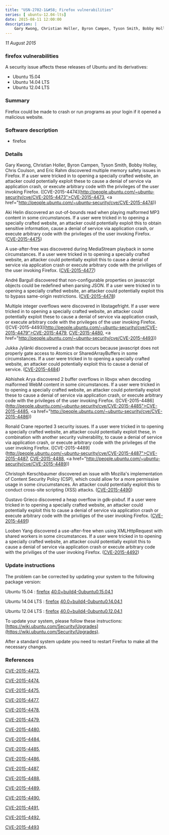 ```yaml
---
title: "USN-2702-1&#58; Firefox vulnerabilities"
series: [ ubuntu-12.04-lts]
date: 2015-08-11 12:00:00
description: |
    Gary Kwong, Christian Holler, Byron Campen, Tyson Smith, Bobby Holley, Chris Coulson, and Eric Rahm discovered multiple memory safety issues in Firefox. If a user were tricked in to opening a specially crafted website, an attacker could potentially exploit these to cause a denial of service via application crash, or execute arbitrary code with the privileges of the user invoking Firefox. ([CVE-2015-4474](http://people.ubuntu.com/~ubuntu-security/cve/CVE-2015-4473">CVE-2015-4473</a>, <a href="http://people.ubuntu.com/~ubuntu-security/cve/CVE-2015-4474))
--- 
```

 
 

*11 August 2015*

### firefox vulnerabilities

A security issue affects these releases of Ubuntu and its derivatives:

* Ubuntu 15.04
* Ubuntu 14.04 LTS
* Ubuntu 12.04 LTS

### Summary

Firefox could be made to crash or run programs as your login if it opened a malicious website.

### Software description

* firefox 

### Details

Gary Kwong, Christian Holler, Byron Campen, Tyson Smith, Bobby Holley, Chris Coulson, and Eric Rahm discovered multiple memory safety issues in Firefox. If a user were tricked in to opening a specially crafted website, an attacker could potentially exploit these to cause a denial of service via application crash, or execute arbitrary code with the privileges of the user invoking Firefox. ([CVE-2015-4474](http://people.ubuntu.com/~ubuntu-security/cve/CVE-2015-4473">CVE-2015-4473</a>, <a href="http://people.ubuntu.com/~ubuntu-security/cve/CVE-2015-4474))

Aki Helin discovered an out-of-bounds read when playing malformed MP3 content in some circumstances. If a user were tricked in to opening a specially crafted website, an attacker could potentially exploit this to obtain sensitive information, cause a denial of service via application crash, or execute arbitrary code with the privileges of the user invoking Firefox. ([CVE-2015-4475](http://people.ubuntu.com/~ubuntu-security/cve/CVE-2015-4475))

A use-after-free was discovered during MediaStream playback in some circumstances. If a user were tricked in to opening a specially crafted website, an attacker could potentially exploit this to cause a denial of service via application crash or execute arbitrary code with the priviliges of the user invoking Firefox. ([CVE-2015-4477](http://people.ubuntu.com/~ubuntu-security/cve/CVE-2015-4477))

André Bargull discovered that non-configurable properties on javascript objects could be redefined when parsing JSON. If a user were tricked in to opening a specially crafted website, an attacker could potentially exploit this to bypass same-origin restrictions. ([CVE-2015-4478](http://people.ubuntu.com/~ubuntu-security/cve/CVE-2015-4478))

Multiple integer overflows were discovered in libstagefright. If a user were tricked in to opening a specially crafted website, an attacker could potentially exploit these to cause a denial of service via application crash, or execute arbitrary code with the privileges of the user invoking Firefox. ([CVE-2015-4493](http://people.ubuntu.com/~ubuntu-security/cve/CVE-2015-4479">CVE-2015-4479</a>, <a href="http://people.ubuntu.com/~ubuntu-security/cve/CVE-2015-4480">CVE-2015-4480</a>, <a href="http://people.ubuntu.com/~ubuntu-security/cve/CVE-2015-4493))

Jukka Jylänki discovered a crash that occurs because javascript does not properly gate access to Atomics or SharedArrayBuffers in some circumstances. If a user were tricked in to opening a specially crafted website, an attacker could potentially exploit this to cause a denial of service. ([CVE-2015-4484](http://people.ubuntu.com/~ubuntu-security/cve/CVE-2015-4484))

Abhishek Arya discovered 2 buffer overflows in libvpx when decoding malformed WebM content in some circumstances. If a user were tricked in to opening a specially crafted website, an attacker could potentially exploit these to cause a denial of service via application crash, or execute arbitrary code with the privileges of the user invoking Firefox. ([CVE-2015-4486](http://people.ubuntu.com/~ubuntu-security/cve/CVE-2015-4485">CVE-2015-4485</a>, <a href="http://people.ubuntu.com/~ubuntu-security/cve/CVE-2015-4486))

Ronald Crane reported 3 security issues. If a user were tricked in to opening a specially crafted website, an attacker could potentially exploit these, in combination with another security vulnerability, to cause a denial of service via application crash, or execute arbitrary code with the privileges of the user invoking Firefox. ([CVE-2015-4489](http://people.ubuntu.com/~ubuntu-security/cve/CVE-2015-4487">CVE-2015-4487</a>, <a href="http://people.ubuntu.com/~ubuntu-security/cve/CVE-2015-4488">CVE-2015-4488</a>, <a href="http://people.ubuntu.com/~ubuntu-security/cve/CVE-2015-4489))

Christoph Kerschbaumer discovered an issue with Mozilla&#39;s implementation of Content Security Policy (CSP), which could allow for a more permissive usage in some cirucumstances. An attacker could potentially exploit this to conduct cross-site scripting (XSS) attacks. ([CVE-2015-4490](http://people.ubuntu.com/~ubuntu-security/cve/CVE-2015-4490))

Gustavo Grieco discovered a heap overflow in gdk-pixbuf. If a user were tricked in to opening a specially crafted website, an attacker could potentially exploit this to cause a denial of service via application crash or execute arbitrary code with the priviliges of the user invoking Firefox. ([CVE-2015-4491](http://people.ubuntu.com/~ubuntu-security/cve/CVE-2015-4491))

Looben Yang discovered a use-after-free when using XMLHttpRequest with shared workers in some circumstances. If a user were tricked in to opening a specially crafted website, an attacker could potentially exploit this to cause a denial of service via application crash or execute arbitrary code with the priviliges of the user invoking Firefox. ([CVE-2015-4492](http://people.ubuntu.com/~ubuntu-security/cve/CVE-2015-4492)) 

### Update instructions

The problem can be corrected by updating your system to the following package version:

Ubuntu 15.04
 : [firefox](https://launchpad.net/ubuntu/+source/firefox) <span> [40.0+build4-0ubuntu0.15.04.1](https://launchpad.net/ubuntu/+source/firefox/40.0+build4-0ubuntu0.15.04.1) </span> 

Ubuntu 14.04 LTS
 : [firefox](https://launchpad.net/ubuntu/+source/firefox) <span> [40.0+build4-0ubuntu0.14.04.1](https://launchpad.net/ubuntu/+source/firefox/40.0+build4-0ubuntu0.14.04.1) </span> 

Ubuntu 12.04 LTS
 : [firefox](https://launchpad.net/ubuntu/+source/firefox) <span> [40.0+build4-0ubuntu0.12.04.1](https://launchpad.net/ubuntu/+source/firefox/40.0+build4-0ubuntu0.12.04.1) </span> 

To update your system, please follow these instructions: [https://wiki.ubuntu.com/Security/Upgrades](https://wiki.ubuntu.com/Security/Upgrades).

After a standard system update you need to restart Firefox to make all the necessary changes. 

### References

 
 [CVE-2015-4473](http://people.ubuntu.com/~ubuntu-security/cve/CVE-2015-4473), 

 [CVE-2015-4474](http://people.ubuntu.com/~ubuntu-security/cve/CVE-2015-4474), 

 [CVE-2015-4475](http://people.ubuntu.com/~ubuntu-security/cve/CVE-2015-4475), 

 [CVE-2015-4477](http://people.ubuntu.com/~ubuntu-security/cve/CVE-2015-4477), 

 [CVE-2015-4478](http://people.ubuntu.com/~ubuntu-security/cve/CVE-2015-4478), 

 [CVE-2015-4479](http://people.ubuntu.com/~ubuntu-security/cve/CVE-2015-4479), 

 [CVE-2015-4480](http://people.ubuntu.com/~ubuntu-security/cve/CVE-2015-4480), 

 [CVE-2015-4484](http://people.ubuntu.com/~ubuntu-security/cve/CVE-2015-4484), 

 [CVE-2015-4485](http://people.ubuntu.com/~ubuntu-security/cve/CVE-2015-4485), 

 [CVE-2015-4486](http://people.ubuntu.com/~ubuntu-security/cve/CVE-2015-4486), 

 [CVE-2015-4487](http://people.ubuntu.com/~ubuntu-security/cve/CVE-2015-4487), 

 [CVE-2015-4488](http://people.ubuntu.com/~ubuntu-security/cve/CVE-2015-4488), 

 [CVE-2015-4489](http://people.ubuntu.com/~ubuntu-security/cve/CVE-2015-4489), 

 [CVE-2015-4490](http://people.ubuntu.com/~ubuntu-security/cve/CVE-2015-4490), 

 [CVE-2015-4491](http://people.ubuntu.com/~ubuntu-security/cve/CVE-2015-4491), 

 [CVE-2015-4492](http://people.ubuntu.com/~ubuntu-security/cve/CVE-2015-4492), 

 [CVE-2015-4493](http://people.ubuntu.com/~ubuntu-security/cve/CVE-2015-4493)
 

